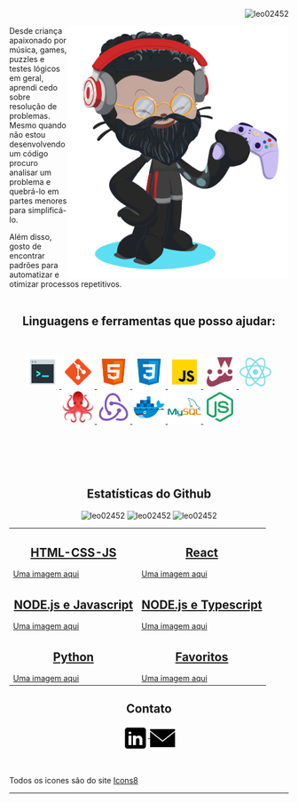 <p align="right"> <img src="https://komarev.com/ghpvc/?username=leo02452&label=Profile%20views&color=0e75b6&style=flat" alt="leo02452" /> </p>


<img align="right" alt="my octocat" width="400px" src="./images/octocat-icon.png" />

Desde criança apaixonado por música, games, puzzles e testes lógicos em geral, aprendi cedo sobre resolução de problemas. Mesmo quando não estou desenvolvendo um código procuro analisar um problema e quebrá-lo em partes menores para simplificá-lo.

Além disso, gosto de encontrar padrões para automatizar e otimizar processos repetitivos.
<br>
<br>


<h2 align="center">Linguagens e ferramentas que posso ajudar:</h2>
<br>
<p align="center">
  <a href="https://www.w3schools.com/whatis/whatis_cli.asp" target="_blank" rel="noreferrer"> 
    <img src="./images/terminal-icon.png" alt="terminal" width="60"/>
  </a>
  <a href="https://git-scm.com/" target="_blank" rel="noreferrer">
    <img src="./images/git-icon.png" alt="git" width="60"/>
  </a>
  <a href="https://www.w3.org/html/" target="_blank" rel="noreferrer">
    <img src="./images/html-icon.png" alt="html5" width="60"/> 
  </a>
  <a href="https://www.w3schools.com/css/" target="_blank" rel="noreferrer">
    <img src="./images/css-icon.png" alt="css3" width="60"/>
  </a>
  <a href="https://developer.mozilla.org/en-US/docs/Web/JavaScript" target="_blank" rel="noreferrer">
    <img src="./images/js-icon.png" alt="javascript" width="60"/>
  </a>
  <a href="https://jestjs.io" target="_blank" rel="noreferrer">
    <img src="./images/jest-icon.png" alt="jest" width="60"/>
  </a>
  <a href="https://reactjs.org/" target="_blank" rel="noreferrer">
    <img src="./images/react-icon.png" alt="react" width="60"/> 
  </a>
  <a href="https://testing-library.com/" target="_blank" rel="noreferrer">
    <img src="./images/rtl-icon.png" alt="rtl" width="60"/> 
  </a>
  <a href="https://redux.js.org/" target="_blank" rel="noreferrer">
    <img src="./images/redux-icon.png" alt="redux" width="60"/> 
  </a>
  <a href="https://www.docker.com/" target="_blank" rel="noreferrer">
    <img src="./images/docker-icon.png" alt="docker" width="60"/> 
  </a>
  <a href="https://www.mysql.com/" target="_blank" rel="noreferrer">
    <img src="./images/mysql-icon.png" alt="mysql" width="60"/> 
  </a>
  <a href="https://nodejs.org/en/" target="_blank" rel="noreferrer">
    <img src="./images/nodejs-icon.png" alt="nodejs" width="60"/> 
  </a>
</p>
<br>
<br>
<br>
<br>


<h2 align="center">Estatísticas do Github</h2>

<p align="center">
  <img src="https://github-readme-stats.vercel.app/api?username=leo02452&show_icons=true&locale=en" alt="leo02452" width=400px />
  <img src="https://github-readme-stats.vercel.app/api/top-langs?username=leo02452&show_icons=true&locale=en&layout=compact" alt="leo02452" width=400px />
  <img src="https://github-readme-streak-stats.herokuapp.com/?user=leo02452&" alt="leo02452" width=400px />
</p>



<div align="center">
<table>
  <tr>
    <td valign="top" width="50%">
      <h2 align="center"><a href="https://github.com/Leo02452/projetos-html-css-js/">HTML-CSS-JS</a></h2>
      <a href="https://github.com/Leo02452/projetos-html-css-js/">Uma imagem aqui</a>
    </td>
     <td valign="top" width="50%">
      <h2 align="center"><a href="https://github.com/Yuut-Reis/Projects-in-JavaScript">React</a></h2>
      <a href="https://github.com/Yuut-Reis/Projects-in-JavaScript">Uma imagem aqui</a>
    </td>
  </tr>
  <tr>
     <td valign="top" width="50%">
      <h2 align="center"><a href="https://github.com/Yuut-Reis/Projects-in-TypeScript">NODE.js e Javascript</a></h2>
      <a href="https://github.com/Yuut-Reis/Projects-in-TypeScript">Uma imagem aqui</a>
    </td>
     <td valign="top" width="50%">
      <h2 align="center"><a href="https://github.com/Yuut-Reis/Projects-in-Python">NODE.js e Typescript</a></h2>
      <a href="https://github.com/Yuut-Reis/Projects-in-Python">Uma imagem aqui</a>
    </td>
  </tr>
  <tr>
    <td valign="top" width="50%">
      <h2 align="center"><a href="https://github.com/Yuut-Reis/Projects-in-TypeScript">Python</a></h2>
      <a href="https://github.com/Yuut-Reis/Projects-in-TypeScript">Uma imagem aqui</a>
    </td>
    <td valign="top" width="50%">
      <h2 align="center"><a href="https://github.com/Yuut-Reis/Projects-in-TypeScript">Favoritos</a></h2>
      <a href="https://github.com/Yuut-Reis/Projects-in-TypeScript">Uma imagem aqui</a>
    </td>
  </tr>
</table>
</div>
  










<h2 align="center">Contato</h2>

<p align="center">
  <a target="_blank" href="https://www.linkedin.com/in/leo02452/">
    <img align="middle" alt="LinkedIN" width="45px" src="./images/linkedin-icon.png" />
  </a>
  <a target="_blank" href="malito:leonardo_02452@hotmail.com">
    <img align="middle" alt="E-mail" width="45px" src="./images/malito-icon.png" />
  </a>
</p>

<br>

<p>Todos os icones são do site <a target="_blank" href="https://icons8.com">Icons8</a><p>
  
---
